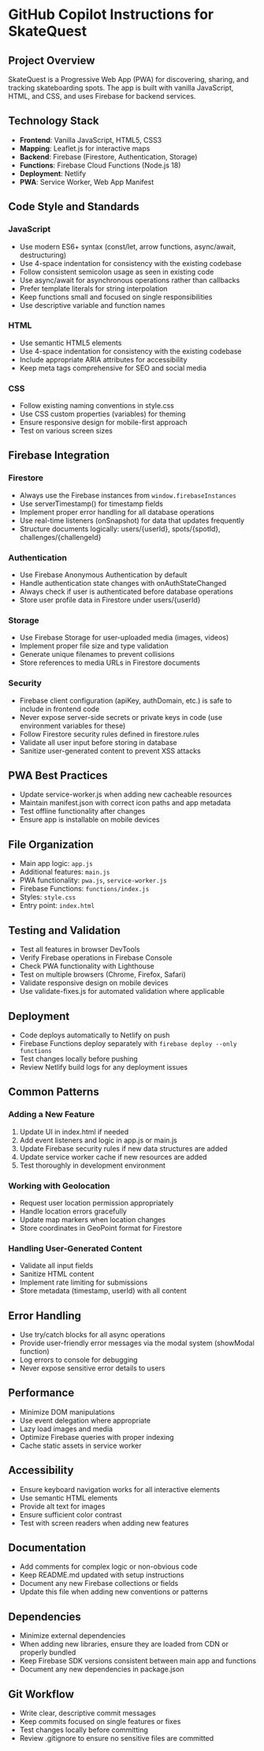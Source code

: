 # GitHub Copilot Instructions for SkateQuest

## Project Overview
SkateQuest is a Progressive Web App (PWA) for discovering, sharing, and tracking skateboarding spots. The app is built with vanilla JavaScript, HTML, and CSS, and uses Firebase for backend services.

## Technology Stack
- **Frontend**: Vanilla JavaScript, HTML5, CSS3
- **Mapping**: Leaflet.js for interactive maps
- **Backend**: Firebase (Firestore, Authentication, Storage)
- **Functions**: Firebase Cloud Functions (Node.js 18)
- **Deployment**: Netlify
- **PWA**: Service Worker, Web App Manifest

## Code Style and Standards

### JavaScript
- Use modern ES6+ syntax (const/let, arrow functions, async/await, destructuring)
- Use 4-space indentation for consistency with the existing codebase
- Follow consistent semicolon usage as seen in existing code
- Use async/await for asynchronous operations rather than callbacks
- Prefer template literals for string interpolation
- Keep functions small and focused on single responsibilities
- Use descriptive variable and function names

### HTML
- Use semantic HTML5 elements
- Use 4-space indentation for consistency with the existing codebase
- Include appropriate ARIA attributes for accessibility
- Keep meta tags comprehensive for SEO and social media

### CSS
- Follow existing naming conventions in style.css
- Use CSS custom properties (variables) for theming
- Ensure responsive design for mobile-first approach
- Test on various screen sizes

## Firebase Integration

### Firestore
- Always use the Firebase instances from `window.firebaseInstances`
- Use serverTimestamp() for timestamp fields
- Implement proper error handling for all database operations
- Use real-time listeners (onSnapshot) for data that updates frequently
- Structure documents logically: users/{userId}, spots/{spotId}, challenges/{challengeId}

### Authentication
- Use Firebase Anonymous Authentication by default
- Handle authentication state changes with onAuthStateChanged
- Always check if user is authenticated before database operations
- Store user profile data in Firestore under users/{userId}

### Storage
- Use Firebase Storage for user-uploaded media (images, videos)
- Implement proper file size and type validation
- Generate unique filenames to prevent collisions
- Store references to media URLs in Firestore documents

### Security
- Firebase client configuration (apiKey, authDomain, etc.) is safe to include in frontend code
- Never expose server-side secrets or private keys in code (use environment variables for these)
- Follow Firestore security rules defined in firestore.rules
- Validate all user input before storing in database
- Sanitize user-generated content to prevent XSS attacks

## PWA Best Practices
- Update service-worker.js when adding new cacheable resources
- Maintain manifest.json with correct icon paths and app metadata
- Test offline functionality after changes
- Ensure app is installable on mobile devices

## File Organization
- Main app logic: `app.js`
- Additional features: `main.js`
- PWA functionality: `pwa.js`, `service-worker.js`
- Firebase Functions: `functions/index.js`
- Styles: `style.css`
- Entry point: `index.html`

## Testing and Validation
- Test all features in browser DevTools
- Verify Firebase operations in Firebase Console
- Check PWA functionality with Lighthouse
- Test on multiple browsers (Chrome, Firefox, Safari)
- Validate responsive design on mobile devices
- Use validate-fixes.js for automated validation where applicable

## Deployment
- Code deploys automatically to Netlify on push
- Firebase Functions deploy separately with `firebase deploy --only functions`
- Test changes locally before pushing
- Review Netlify build logs for any deployment issues

## Common Patterns

### Adding a New Feature
1. Update UI in index.html if needed
2. Add event listeners and logic in app.js or main.js
3. Update Firebase security rules if new data structures are added
4. Update service worker cache if new resources are added
5. Test thoroughly in development environment

### Working with Geolocation
- Request user location permission appropriately
- Handle location errors gracefully
- Update map markers when location changes
- Store coordinates in GeoPoint format for Firestore

### Handling User-Generated Content
- Validate all input fields
- Sanitize HTML content
- Implement rate limiting for submissions
- Store metadata (timestamp, userId) with all content

## Error Handling
- Use try/catch blocks for all async operations
- Provide user-friendly error messages via the modal system (showModal function)
- Log errors to console for debugging
- Never expose sensitive error details to users

## Performance
- Minimize DOM manipulations
- Use event delegation where appropriate
- Lazy load images and media
- Optimize Firebase queries with proper indexing
- Cache static assets in service worker

## Accessibility
- Ensure keyboard navigation works for all interactive elements
- Use semantic HTML elements
- Provide alt text for images
- Ensure sufficient color contrast
- Test with screen readers when adding new features

## Documentation
- Add comments for complex logic or non-obvious code
- Keep README.md updated with setup instructions
- Document any new Firebase collections or fields
- Update this file when adding new conventions or patterns

## Dependencies
- Minimize external dependencies
- When adding new libraries, ensure they are loaded from CDN or properly bundled
- Keep Firebase SDK versions consistent between main app and functions
- Document any new dependencies in package.json

## Git Workflow
- Write clear, descriptive commit messages
- Keep commits focused on single features or fixes
- Test changes locally before committing
- Review .gitignore to ensure no sensitive files are committed
